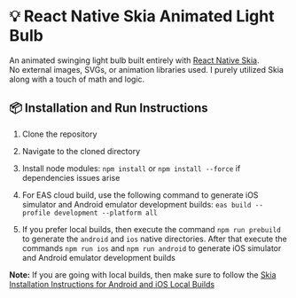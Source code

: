 # 💡 React Native Skia Animated Light Bulb

An animated swinging light bulb built entirely with [React Native Skia](https://shopify.github.io/react-native-skia/).  
No external images, SVGs, or animation libraries used. I purely utilized Skia along with a touch of math and logic.

## 📦 Installation and Run Instructions

1. Clone the repository

2. Navigate to the cloned directory

3. Install node modules: `npm install` or `npm install --force` if dependencies issues arise

4. For EAS cloud build, use the following command to generate iOS simulator and Android emulator
development builds: `eas build --profile development --platform all`

5. If you prefer local builds, then execute the command `npm run prebuild` to generate the `android` and
`ios` native directories. After that execute the commands `npm run ios` and `npm run android`
to generate iOS simulator and Android emulator development builds

**Note:** If you are going with local builds, then make sure to follow the [Skia Installation Instructions for Android and iOS Local Builds](https://shopify.github.io/react-native-skia/docs/getting-started/installation/)
